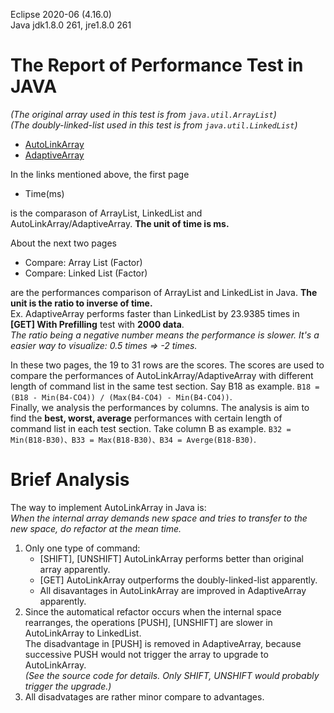 Eclipse 2020-06 (4.16.0)  
Java jdk1.8.0 261, jre1.8.0 261 

# The Report of Performance Test in JAVA
*(The original array used in this test is from `java.util.ArrayList`)*  
*(The doubly-linked-list used in this test is from `java.util.LinkedList`)*  

* [AutoLinkArray](https://docs.google.com/spreadsheets/d/1HxICQQ9OwkDOyxkJOCSsRYNHTwmzQg6eJDhVC1DliAc/edit?usp=sharing)
* [AdaptiveArray](https://docs.google.com/spreadsheets/d/1DMEIXr-UyiBHu53ZgROcng_ugzBpTUWgUeEo5X8aHf0/edit?usp=sharing)

In the links mentioned above, the first page
* Time(ms)  

is the comparason of ArrayList, LinkedList and AutoLinkArray/AdaptiveArray. **The unit of time is ms.**

About the next two pages
* Compare: Array List (Factor)
* Compare: Linked List (Factor)  

are the performances comparison of ArrayList and LinkedList in Java. **The unit is the ratio to inverse of time.**  
Ex. AdaptiveArray performs faster than LinkedList by 23.9385 times in **\[GET\] With Prefilling** test with **2000 data**.  
*The ratio being a negative number means the performance is slower. It's a easier way to visualize: 0.5 times => -2 times.*

In these two pages, the 19 to 31 rows are the scores. The scores are used to compare the performances of AutoLinkArray/AdaptiveArray with different length of command list in the same test section. Say B18 as example. `B18 = (B18 - Min(B4-CO4)) / (Max(B4-CO4) - Min(B4-CO4))`.  
Finally, we analysis the performances by columns. The analysis is aim to find the **best, worst, average** performances with certain length of command list in each test section. Take column B as example. `B32 = Min(B18-B30)、B33 = Max(B18-B30)、B34 = Averge(B18-B30)`.  

# Brief Analysis
The way to implement AutoLinkArray in Java is:  
*When the internal array demands new space and tries to transfer to the new space, do refactor at the mean time.*
1. Only one type of command: 
    * \[SHIFT\], \[UNSHIFT\] AutoLinkArray performs better than original array apparently.
    * \[GET\] AutoLinkArray outperforms the doubly-linked-list apparently.
    * All disavantages in AutoLinkArray are improved in AdaptiveArray apparently.
2. Since the automatical refactor occurs when the internal space rearranges, the operations \[PUSH\], \[UNSHIFT\] are slower in AutoLinkArray to LinkedList.  
	The disadvantage in \[PUSH\] is removed in AdaptiveArray, because successive PUSH would not trigger the array to upgrade to AutoLinkArray.  
	*(See the source code for details. Only SHIFT, UNSHIFT would probably trigger the upgrade.)*
3. All disadvatages are rather minor compare to advantages.